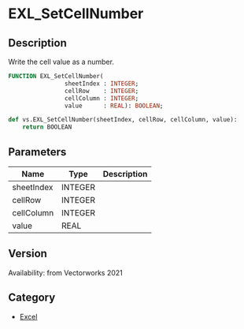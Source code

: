 # EXL_SetCellNumber

## Description
Write the cell value as a number.

```pascal
FUNCTION EXL_SetCellNumber(
				sheetIndex : INTEGER;
				cellRow    : INTEGER;
				cellColumn : INTEGER;
				value      : REAL): BOOLEAN;
```

```python
def vs.EXL_SetCellNumber(sheetIndex, cellRow, cellColumn, value):
    return BOOLEAN
```

## Parameters
|Name|Type|Description|
|---|---|---|
|sheetIndex|INTEGER|   |
|cellRow|INTEGER|   |
|cellColumn|INTEGER|   |
|value|REAL|   |

## Version
Availability: from Vectorworks 2021

## Category
* [Excel](../Categories/Excel.md)

